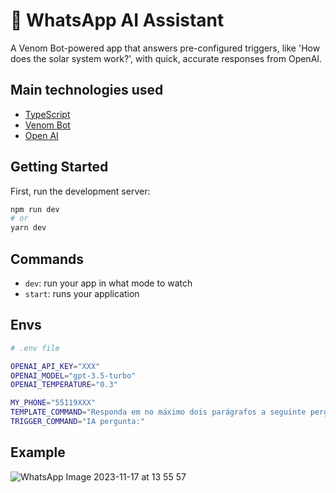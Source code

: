 # 🤖 WhatsApp AI Assistant 

A Venom Bot-powered app that answers pre-configured triggers, like 'How does the solar system work?', with quick, accurate responses from OpenAI.

## Main technologies used

- [TypeScript](https://www.typescriptlang.org/)
- [Venom Bot](https://github.com/orkestral/venom)
- [Open AI](https://openai.com/)

## Getting Started

First, run the development server:

```bash
npm run dev
# or
yarn dev
```

## Commands

- `dev`: run your app in what mode to watch
- `start`: runs your application

## Envs

```bash
# .env file

OPENAI_API_KEY="XXX"
OPENAI_MODEL="gpt-3.5-turbo"
OPENAI_TEMPERATURE="0.3"

MY_PHONE="55119XXX"
TEMPLATE_COMMAND="Responda em no máximo dois parágrafos a seguinte pergunta:"
TRIGGER_COMMAND="IA pergunta:"
```

## Example
![WhatsApp Image 2023-11-17 at 13 55 57](https://github.com/jr-duarte/whatsapp-ai-assistant/assets/32375670/ea74d38c-ad92-4e93-a96b-89c183bedbc0)



